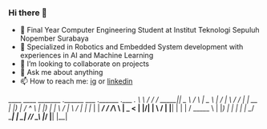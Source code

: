 ### Hi there 👋

- 🔭 Final Year Computer Engineering Student at Institut Teknologi Sepuluh Nopember Surabaya
- 🌱 Specialized in Robotics and Embedded System development with experiences in AI and Machine Learning
- 👯 I’m looking to collaborate on projects
- 💬 Ask me about anything
- 📫 How to reach me: [ig](https://www.instagram.com/vincentius.mahendra/) or [linkedin](https://www.linkedin.com/in/vincentius-mahendra/)


____    ____   _______ .______        ___      .______   .___  ___. 
\   \  /   /  /  _____||   _  \      /   \     |   _  \  |   \/   | 
 \   \/   /  |  |  __  |  |_)  |    /  ^  \    |  |_)  | |  \  /  | 
  \      /   |  | |_ | |   ___/    /  /_\  \   |   _  <  |  |\/|  | 
   \    /    |  |__| | |  |       /  _____  \  |  |_)  | |  |  |  | 
    \__/      \______| | _|      /__/     \__\ |______/  |__|  |__| 
                                                                    

